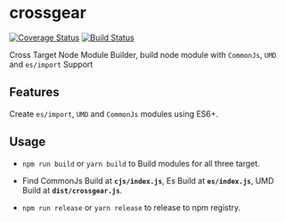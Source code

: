 #  crossgear

[![Coverage Status](https://coveralls.io/repos/github/rajatsharma305/crossgear/badge.svg?branch=master)](https://coveralls.io/github/rajatsharma305/crossgear?branch=master)
[![Build Status](https://travis-ci.org/rajatsharma305/crossgear.svg?branch=master)](https://travis-ci.org/rajatsharma305/crossgear)

Cross Target Node Module Builder, build node module with `CommonJs`, `UMD` and `es/import` Support

## Features

Create `es/import`, `UMD` and `CommonJs` modules using ES6+.

## Usage

- `npm run build` or `yarn build` to Build modules for all three target.

- Find CommonJs Build at **`cjs/index.js`**,
Es Build at **`es/index.js`**, UMD Build at **`dist/crossgear.js`**.

- `npm run release` or `yarn release` to release to npm registry.
